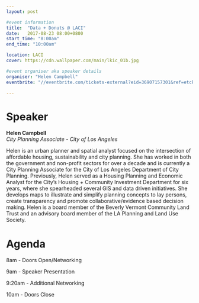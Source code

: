 ```yaml
---
layout: post

#event information
title:  "Data + Donuts @ LACI"
date:   2017-08-23 08:00+0800
start_time: "8:00am"
end_time: "10:00am"

location: LACI
cover: https://cdn.wallpaper.com/main/lkic_01b.jpg

#event organiser aka speaker details
organiser: "Helen Campbell"
eventbrite: "//eventbrite.com/tickets-external?eid=36907157301&ref=etckt"

---
```


# Speaker
__Helen Campbell__<br>
_City Planning Associate - City of Los Angeles_


Helen is an urban planner and spatial analyst focused on the intersection of affordable housing, sustainability and city planning.  She has worked in both the government and non-profit sectors for over a decade and is currently a City Planning Associate for the City of Los Angeles Department of City Planning. Previously, Helen served as a Housing Planning and Economic Analyst for the City’s Housing + Community Investment Department for six years, where she spearheaded several GIS and data driven initiatives. She develops maps to illustrate and simplify planning concepts to lay persons, create transparency and promote collaborative/evidence based decision making. Helen is a board member of the Beverly Vermont Community Land Trust and an advisory board member of the LA Planning and Land Use Society.

# Agenda

8am - Doors Open/Networking

9am - Speaker Presentation

9:20am - Additional Networking

10am - Doors Close
